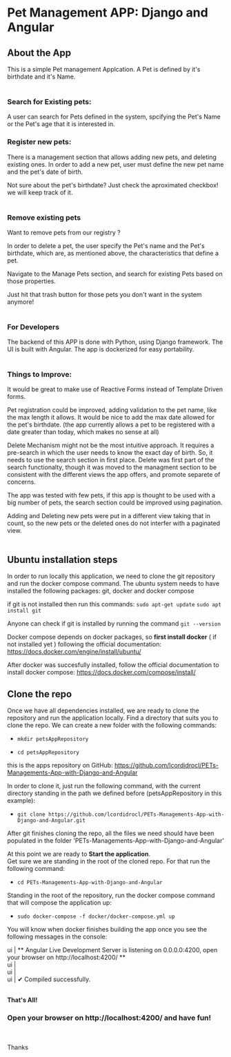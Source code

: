 # Pet Management APP: Django and Angular

## About the App
This is a simple Pet management Applcation.
A Pet is defined by it's birthdate and it's Name.
<br>
<br>

### Search for Existing pets:
A user can search for Pets defined in the system, spcifying the Pet's Name or the Pet's age that it is interested in.

### Register new pets:
There is a management section that allows adding new pets, and deleting existing ones.
In order to add a new pet, user must define the new pet name and the pet's date of birth.

Not sure about the pet's birthdate?
Just check the aproximated checkbox! we will keep track of it.
<br>
<br>

### Remove existing pets
Want to remove pets from our registry ? 

In order to delete a pet, the user specify the Pet's name and the Pet's birthdate, which are, as mentioned above, the characteristics that define a pet.

Navigate to the Manage Pets section, and search for existing Pets based on those properties.

Just hit that trash button for those pets you don't want in the system anymore!
<br>
<br>

### For Developers
The backend of this APP is done with Python, using Django framework.
The UI is built with Angular.
The app is dockerized for easy portability.
<br>
<br>

### Things to Improve:
It would be great to make use of Reactive Forms instead of Template Driven forms.

Pet registration could be improved, adding validation to the pet name, like the max length it allows. 
It would be nice to add the max date allowed for the pet's birthdate. (the app currently allows a pet to be registered with a date greater than today, which makes no sense at all)

Delete Mechanism might not be the most intuitive approach. It requires a pre-search in which the user needs to know the exact day of birth. So, it needs to use the search section in first place.
Delete was first part of the search functionalty, though it was moved to the managment section to be consistent with the different views the app offers, and promote separete of concerns. 

The app was tested with few pets, if this app is thought to be used with a big number of pets, the search section could be improved using pagination.

Adding and Deleting new pets were put in a different view taking that in count, so the new pets or the deleted ones do not interfer with a paginated view.
<br>
<br>

## Ubuntu installation steps

In order to run locally this application, we need to clone the git repository and run the docker compose command.
The ubuntu system needs to have installed the following packages: git, docker and docker compose

if git is not installed then run this commands:
`sudo apt-get update`
`sudo apt install git`

Anyone can check if git is installed by running the command `git --version`

Docker compose depends on docker packages, so **first install docker** ( if not installed yet ) following the official documentation:
https://docs.docker.com/engine/install/ubuntu/

After docker was succesfully installed, follow the official documentation to install docker compose:
https://docs.docker.com/compose/install/

## Clone the repo
Once we have all dependencies installed, we are ready to clone the repository and run the application locally.
Find a directory that suits you to clone the repo.
We can create a new folder with the following commands:
<br>

- `mkdir petsAppRepository`

- `cd petsAppRepository`

this is the apps repository on GitHub:
https://github.com/lcordidrocl/PETs-Managements-App-with-Django-and-Angular

In order to clone it, just run the following command, with the current directory standing in the path we defined before (petsAppRepository in this example):
<br>

- `git clone https://github.com/lcordidrocl/PETs-Managements-App-with-Django-and-Angular.git`

After git finishes cloning the repo, all the files we need should have been populated in the folder 'PETs-Managements-App-with-Django-and-Angular'

At this point we are ready to **Start the application**.
<br>
Get sure we are standing in the root of the cloned repo. For that run the following command:
<br>

- `cd PETs-Managements-App-with-Django-and-Angular`

Standing in the root of the repository, run the docker compose command that will compose the application up:
<br> 

- `sudo docker-compose -f docker/docker-compose.yml up`

You will know when docker finishes building the app once you see the following messages in the console:

ui     | ** Angular Live Development Server is listening on 0.0.0.0:4200, open your browser on http://localhost:4200/ ** </br>
ui     | </br>
ui     | </br>
ui     | ✔ Compiled successfully. </br><br>

**That's All!**
<br>

### Open your browser on http://localhost:4200/ and have fun!

<br>
<br>
Thanks





